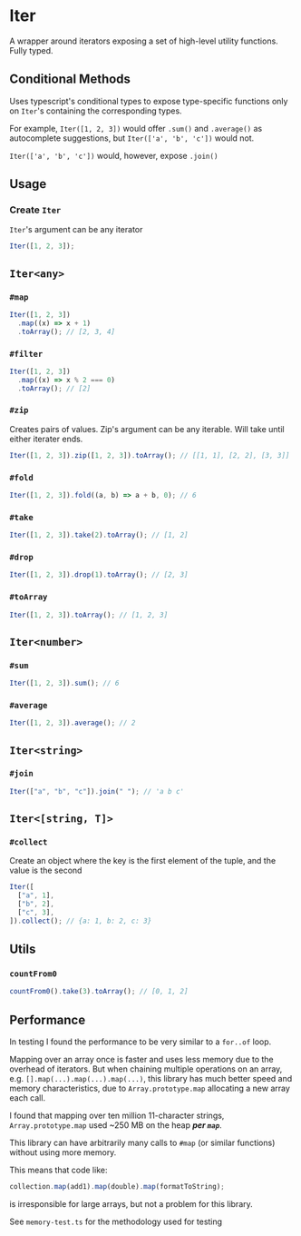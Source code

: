 # Iter

A wrapper around iterators exposing a set of high-level utility functions. Fully typed.

## Conditional Methods

Uses typescript's conditional types to expose type-specific functions
only on `Iter`'s containing the corresponding types.

For example, `Iter([1, 2, 3])` would offer `.sum()` and `.average()` as autocomplete suggestions, but `Iter(['a', 'b', 'c'])` would not.

`Iter(['a', 'b', 'c'])` would, however, expose `.join()`

## Usage

### Create `Iter`

`Iter`'s argument can be any iterator

```typescript
Iter([1, 2, 3]);
```

## `Iter<any>`

### `#map`

```typescript
Iter([1, 2, 3])
  .map((x) => x + 1)
  .toArray(); // [2, 3, 4]
```

### `#filter`

```typescript
Iter([1, 2, 3])
  .map((x) => x % 2 === 0)
  .toArray(); // [2]
```

### `#zip`

Creates pairs of values. Zip's argument can be any iterable. Will take until either iterater ends.

```typescript
Iter([1, 2, 3]).zip([1, 2, 3]).toArray(); // [[1, 1], [2, 2], [3, 3]]
```

### `#fold`

```typescript
Iter([1, 2, 3]).fold((a, b) => a + b, 0); // 6
```

### `#take`

```typescript
Iter([1, 2, 3]).take(2).toArray(); // [1, 2]
```

### `#drop`

```typescript
Iter([1, 2, 3]).drop(1).toArray(); // [2, 3]
```

### `#toArray`

```typescript
Iter([1, 2, 3]).toArray(); // [1, 2, 3]
```

## `Iter<number>`

### `#sum`

```typescript
Iter([1, 2, 3]).sum(); // 6
```

### `#average`

```typescript
Iter([1, 2, 3]).average(); // 2
```

## `Iter<string>`

### `#join`

```typescript
Iter(["a", "b", "c"]).join(" "); // 'a b c'
```

## `Iter<[string, T]>`

### `#collect`

Create an object where the key is the first element of the tuple, and the value is the second

```typescript
Iter([
  ["a", 1],
  ["b", 2],
  ["c", 3],
]).collect(); // {a: 1, b: 2, c: 3}
```

## Utils

### `countFrom0`

```typescript
countFrom0().take(3).toArray(); // [0, 1, 2]
```

## Performance

In testing I found the performance to be very similar to a `for..of` loop.

Mapping over an array once is faster and uses less memory due to the overhead of iterators. But when chaining multiple operations on an array, e.g. `[].map(...).map(...).map(...)`, this library has much better speed and memory characteristics, due to `Array.prototype.map` allocating a new array each call.

I found that mapping over ten million 11-character strings, `Array.prototype.map` used ~250 MB on the heap **_per `map`_**.

This library can have arbitrarily many calls to `#map` (or similar functions) without using more memory.

This means that code like:

```typescript
collection.map(add1).map(double).map(formatToString);
```

is irresponsible for large arrays, but not a problem for this library.

See `memory-test.ts` for the methodology used for testing
